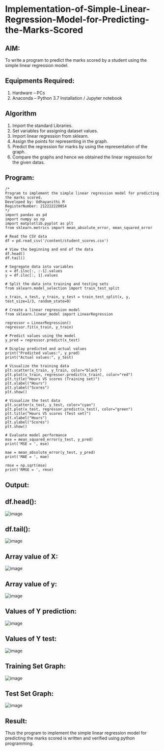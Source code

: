 # Implementation-of-Simple-Linear-Regression-Model-for-Predicting-the-Marks-Scored

## AIM:
To write a program to predict the marks scored by a student using the simple linear regression model.

## Equipments Required:
1. Hardware – PCs
2. Anaconda – Python 3.7 Installation / Jupyter notebook

## Algorithm
1. Import the standard Libraries.
2. Set variables for assigning dataset values.
3. Import linear regression from sklearn.
4. Assign the points for representing in the graph.
5. Predict the regression for marks by using the representation of the graph.
6. Compare the graphs and hence we obtained the linear regression for the given datas.



## Program:
```
/*
Program to implement the simple linear regression model for predicting the marks scored.
Developed by: Udhayanithi M
RegisterNumber: 212222220054
*/
import pandas as pd
import numpy as np
import matplotlib.pyplot as plt
from sklearn.metrics import mean_absolute_error, mean_squared_error

# Read the CSV data
df = pd.read_csv('/content/student_scores.csv')

# View the beginning and end of the data
df.head()
df.tail()

# Segregate data into variables
x = df.iloc[:, :-1].values
y = df.iloc[:, 1].values

# Split the data into training and testing sets
from sklearn.model_selection import train_test_split

x_train, x_test, y_train, y_test = train_test_split(x, y, test_size=1/3, random_state=0)

# Create a linear regression model
from sklearn.linear_model import LinearRegression

regressor = LinearRegression()
regressor.fit(x_train, y_train)

# Predict values using the model
y_pred = regressor.predict(x_test)

# Display predicted and actual values
print("Predicted values:", y_pred)
print("Actual values:", y_test)

# Visualize the training data
plt.scatter(x_train, y_train, color="black")
plt.plot(x_train, regressor.predict(x_train), color="red")
plt.title("Hours VS scores (Training set)")
plt.xlabel("Hours")
plt.ylabel("Scores")
plt.show()

# Visualize the test data
plt.scatter(x_test, y_test, color="cyan")
plt.plot(x_test, regressor.predict(x_test), color="green")
plt.title("Hours VS scores (Test set)")
plt.xlabel("Hours")
plt.ylabel("Scores")
plt.show()

# Evaluate model performance
mse = mean_squared_error(y_test, y_pred)
print('MSE = ', mse)

mae = mean_absolute_error(y_test, y_pred)
print('MAE = ', mae)

rmse = np.sqrt(mse)
print('RMSE = ', rmse)

```

## Output:

## df.head():

![image](https://github.com/UdhayanithiM/Implementation-of-Simple-Linear-Regression-Model-for-Predicting-the-Marks-Scored/assets/127933352/3a916bce-527a-4c74-97ff-797b43aa074a)

## df.tail():
![image](https://github.com/UdhayanithiM/Implementation-of-Simple-Linear-Regression-Model-for-Predicting-the-Marks-Scored/assets/127933352/cec2c102-27c2-4c3d-a806-15414b7599ff)

## Array value of X:
![image](https://github.com/UdhayanithiM/Implementation-of-Simple-Linear-Regression-Model-for-Predicting-the-Marks-Scored/assets/127933352/784c4710-b0e1-4a33-a257-2b932cf16e83)

## Array value of y:
![image](https://github.com/UdhayanithiM/Implementation-of-Simple-Linear-Regression-Model-for-Predicting-the-Marks-Scored/assets/127933352/0f1753c9-bc70-443c-a03f-b309b206ecc6)

## Values of Y prediction:
![image](https://github.com/UdhayanithiM/Implementation-of-Simple-Linear-Regression-Model-for-Predicting-the-Marks-Scored/assets/127933352/6b0c49fc-0903-49f5-9e1d-3fe19687c5b2)

## Values of Y test:
![image](https://github.com/UdhayanithiM/Implementation-of-Simple-Linear-Regression-Model-for-Predicting-the-Marks-Scored/assets/127933352/2ddf45d5-fe83-4a46-b8bc-8dd90cf0433e)

## Training Set Graph:
![image](https://github.com/UdhayanithiM/Implementation-of-Simple-Linear-Regression-Model-for-Predicting-the-Marks-Scored/assets/127933352/863c3b2c-ac64-4571-91e8-589a90601f42)

## Test Set Graph:
![image](https://github.com/UdhayanithiM/Implementation-of-Simple-Linear-Regression-Model-for-Predicting-the-Marks-Scored/assets/127933352/efc382b6-4290-4dcc-af55-5323484f7809)








## Result:
Thus the program to implement the simple linear regression model for predicting the marks scored is written and verified using python programming.
